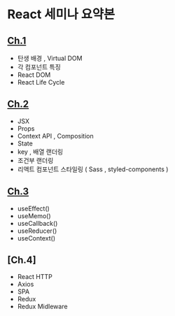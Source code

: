 # React 세미나 요약본

## [Ch.1](https://github.com/Seung-hwan285/react-code/tree/master/ch1) 
- 탄생 배경 , Virtual DOM
- 각 컴포넌트 특징 
- React DOM
- React Life Cycle



## [Ch.2](https://github.com/Seung-hwan285/react-code/tree/master/ch2)
- JSX 
- Props
- Context API , Composition 
- State
- key , 배열 랜더링
- 조건부 랜더링 
- 리액트 컴포넌트 스타일링  ( Sass , styled-components ) 


 
## [Ch.3](https://github.com/Seung-hwan285/react-code/tree/master/ch3)

- useEffect()
- useMemo()
- useCallback()
- useReducer()
- useContext()


## [Ch.4]
- React HTTP
- Axios
- SPA
- Redux
- Redux Midleware


